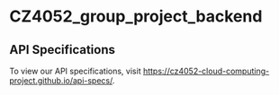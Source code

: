 # CZ4052_group_project_backend

## API Specifications
To view our API specifications, visit https://cz4052-cloud-computing-project.github.io/api-specs/.
